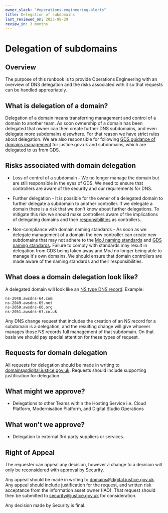 ```yaml
---
owner_slack: "#operations-engineering-alerts"
title: Delegation of subdomains
last_reviewed_on: 2023-08-29
review_in: 3 months
---
```


# Delegation of subdomains

## Overview

The purpose of this runbook is to provide Operations Engineering with an overview of DNS delegation and the risks associated with it so that requests can be handled appropriately.

## What is delegation of a domain?

Delegation of a domain means transferring management and control of a domain to another team. As soon ownership of a domain has been delegated that owner can then create further DNS subdomains, and even delegate more subdomains elsewhere. For that reason we have strict rules about delegation. We are also responsible for following [GDS guidance of domains management](https://www.gov.uk/guidance/creating-and-managing-govuk-subdomains#managing-delegated-subdomains) for justice.gov.uk and subdomains, which are delegated to us from GDS.

## Risks associated with domain delegation

- Loss of control of a subdomain - We no longer manage the domain but are still responsible in the eyes of GDS. We need to ensure that controllers are aware of the security and our requirements for DNS.

- Further delegation - It is possible for the owner of a delegated domain to further delegate a subdomain to another controller. If we delegate a domain there is a risk that we don't know about further delegations. To mitigate this risk we should make controllers aware of the implications of delegating domains and their [responsibilities](https://www.gov.uk/guidance/creating-and-managing-govuk-subdomains#managing-delegated-subdomains) as controllers.

- Non-compliance with domain naming standards - As soon as we delegate management of a domain the new controller can create new subdomains that may not adhere to the [MoJ naming standards](https://technical-guidance.service.justice.gov.uk/documentation/standards/naming-domains.html#naming-domains) and [GDS naming standards](https://www.gov.uk/guidance/choose-your-govuk-domain-name?step-by-step-nav=5a9309a3-9a80-4faa-b24f-1797023e897f). Failure to comply with standards may result in delegation from GDS being taken away and MoJ no longer being able to manage it's own domains. We should ensure that domain controllers are made aware of the naming standards and their responsibilities.

## What does a domain delegation look like?

A delegated domain will look like an [NS type DNS record](https://docs.aws.amazon.com/Route53/latest/DeveloperGuide/ResourceRecordTypes.html#NSFormat). Example:

```
ns-2048.awsdns-64.com
ns-2049.awsdns-65.net
ns-2050.awsdns-66.org
ns-2051.awsdns-67.co.uk
```

Any DNS change request that includes the creation of an NS record for a subdomain is a delegation, and the resulting change will give whoever manages those NS records full management of that subdomain. On that basis we should pay special attention for these types of request.

## Requests for domain delegation

All requests for delegation should be made in writing to [domains@digital.justice.gov.uk](mailto:domains@digital.justice.gov.uk). Requests should include supporting justification for delegation.

## What might we approve?

- Delegations to other Teams within the Hosting Service i.e. Cloud Platform, Modernisation Platform, and Digital Studio Operations

## What won't we approve?

- Delegation to external 3rd party suppliers or services.

## Right of Appeal

The requester can appeal any decision, however a change to a decision will only be reconsidered with approval by Security.

Any appeal should be made in writing to [domains@digital.justice.gov.uk](mailto:domains@digital.justice.gov.uk). Any appeal should include justification for the request, and written risk acceptance from the information asset owner (IAO). That request should then be submitted to [security@justice.gov.uk](mailto:security@justice.gov.uk) for consideration.

Any decision made by Security is final.
